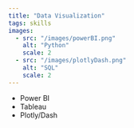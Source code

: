 ```yaml
---
title: "Data Visualization"
tags: skills
images:
  - src: "/images/powerBI.png"
    alt: "Python"
    scale: 2
  - src: "/images/plotlyDash.png"
    alt: "SQL"
    scale: 2
---
```


- Power BI
- Tableau
- Plotly/Dash  

